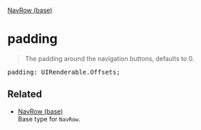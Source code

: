 [NavRow (base)](NavRow_base.md)

# padding

> The padding around the navigation buttons, defaults to 0.

<pre class="docgen_signature">padding: UIRenderable.Offsets;</pre>

## Related

- [<!--{ref:type}-->NavRow (base)](NavRow_base.md) \
    Base type for `NavRow`.
